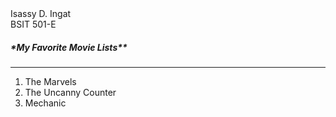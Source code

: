 <dl>
  <dt>Isassy D. Ingat</dt>
  <dt>BSIT 501-E</dt>
</dl>

<h5> *My Favorite Movie Lists** </h5>

---

1. The Marvels
2. The Uncanny Counter 
3. Mechanic
